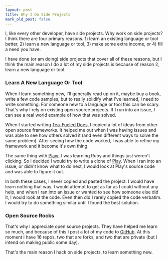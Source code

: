 ```yaml
---
layout: post
title: Why I Do Side Projects
mark_old_post: false
---
```

I, like every other developer, have side projects. Why work on side projects? I think there are four primary reasons. 1) learn an existing language or tool better, 2) learn a new language or tool, 3) make some extra income, or 4) fill a need you have.

I have done (or am doing) side projects that cover all of these reasons, but I think the main reason I do a lot of my side projects is because of reason 2, learn a new language or tool.

### Learn A New Language Or Tool

When I learn something new, I'll generally read up on it, maybe buy a book, write a few code samples, but to really solidify what I've learned, I need to write something. For someone new to a language or tool this can be scary. That's why I rely on existing open source projects. If I run into an issue, I can see a real world example of how that was solved.

When I started writing [Tea-Fueled Does](https://github.com/mloberg/Tea-Fueled-Does), I copied a lot of ideas from other open source frameworks. It helped me out when I was having issues and was able to see how others solved it (and even different ways to solve the same problem). After seeing how the code worked, I was able to refine my framework and it become it's own thing.

The same thing with [Playr](https://github.com/mloberg/Playr). I was learning Ruby and things just weren't clicking. So I decided I would try to write a clone of [Play](https://github.com/play/play). When I ran into an issue, or didn't know what to do next, I would look at Play's source code and was able to figure it out.

In both these cases, I never copied and pasted the project. I would have learn nothing that way. I would attempt to get as far as I could without any help, and when I ran into an issue or wanted to see how someone else did it, I would look at the code. Even then did I rarely copied the code verbatim. I would try to do something similar until I found the best solution.

### Open Source Rocks

That's why I appreciate open source projects. They have helped me learn so much, and because of this I post a lot of my code to [GitHub](https://github.com/mloberg). At this moment I have 16 repos, two that are forks, and two that are private (but I intend on making public some day).

That's the main reason I hack on side projects, to learn something new.
